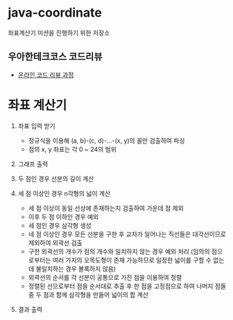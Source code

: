 # java-coordinate
좌표계산기 미션을 진행하기 위한 저장소

## 우아한테크코스 코드리뷰
* [온라인 코드 리뷰 과정](https://github.com/woowacourse/woowacourse-docs/blob/master/maincourse/README.md)

# 좌표 계산기

1. 좌표 입력 받기
   - 정규식을 이용해 (a, b)-(c, d)-...-(x, y)의 꼴만 검출하여 파싱
   - 점의 x, y 좌표는 각 0 ~ 24의 범위
   
2. 그래프 출력

3. 두 점인 경우 선분의 길이 계산

4. 세 점 이상인 경우 n각형의 넓이 계산
   - 세 점 이상이 동일 선상에 존재하는지 검출하여 가운데 점 제외
   - 이후 두 점 이하인 경우 예외
   - 세 점인 경우 삼각형 생성
   - 네 점 이상인 경우 모든 선분을 구한 후 교차가 일어나는 직선들은 대각선이므로 제외하여 외곽선 검출
   - 구한 외곽선의 개수가 점의 개수와 일치하지 않는 경우 예외 처리 (임의의 점으로부터는 여러 가지의 오목도형이 존재 가능하므로 일정한 넓이를 구할 수 없는데 불일치하는 경우 볼록하지 않음)
   - 외곽선의 순서를 각 선분이 공통으로 가진 점을 이용하여 정렬
   - 정렬된 선으로부터 점을 순서대로 추출 후 한 점을 고정점으로 하여 나머지 점들 중 두 점과 함께 삼각형을 만들어 넓이의 합 계산
   
5. 결과 출력
